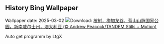## History Bing Wallpaper
Wallpaper date: 2025-03-02
![](https://www.bing.com/th?id=OHR.EucalyptusForest_ZH-CN3052498076_UHD.jpg&w=1000)Download: [桉树，梅加龙谷，蓝山山脉国家公园，新南威尔士州，澳大利亚 (© Andrew Peacock/TANDEM Stills + Motion)](https://www.bing.com/th?id=OHR.EucalyptusForest_ZH-CN3052498076_UHD.jpg)

Auto get programm by LtgX
